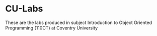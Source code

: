 CU-Labs
=========

These are the labs produced in subject Introduction to Object Oriented Programming (110CT) at Coventry University 
